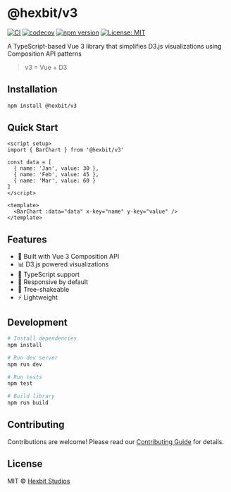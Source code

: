 # @hexbit/v3

[![CI](https://github.com/Hexbit-Studios/v3/actions/workflows/ci.yml/badge.svg)](https://github.com/Hexbit-Studios/v3/actions/workflows/ci.yml)
[![codecov](https://codecov.io/gh/Hexbit-Studios/v3/branch/main/graph/badge.svg)](https://codecov.io/gh/Hexbit-Studios/v3)
[![npm version](https://badge.fury.io/js/@hexbit%2Fv3.svg)](https://www.npmjs.com/package/@hexbit/v3)
[![License: MIT](https://img.shields.io/badge/License-MIT-yellow.svg)](https://opensource.org/licenses/MIT)

A TypeScript-based Vue 3 library that simplifies D3.js visualizations using Composition API patterns

> v3 = Vue + D3

## Installation

```bash
npm install @hexbit/v3
```

## Quick Start

```vue
<script setup>
import { BarChart } from '@hexbit/v3'

const data = [
  { name: 'Jan', value: 30 },
  { name: 'Feb', value: 45 },
  { name: 'Mar', value: 60 }
]
</script>

<template>
  <BarChart :data="data" x-key="name" y-key="value" />
</template>
```

## Features

- 🎨 Built with Vue 3 Composition API
- 📊 D3.js powered visualizations
- 🔷 TypeScript support
- 📱 Responsive by default
- 🎯 Tree-shakeable
- ⚡ Lightweight

## Development

```bash
# Install dependencies
npm install

# Run dev server
npm run dev

# Run tests
npm test

# Build library
npm run build
```

## Contributing

Contributions are welcome! Please read our [Contributing Guide](CONTRIBUTING.md) for details.

## License

MIT © [Hexbit Studios](https://github.com/Hexbit-Studios)